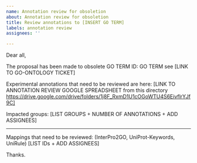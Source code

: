 ```yaml
---
name: Annotation review for obsoletion
about: Annotation review for obsoletion
title: Review annotations to [INSERT GO TERM]
labels: annotation review
assignees: ''

---
```


Dear all, 

The proposal has been made to obsolete GO TERM ID: GO TERM
see [LINK TO GO-ONTOLOGY TICKET]

Experimental annotations that need to be reviewed are here: 
[LINK TO ANNOTATION REVIEW GOOGLE SPREADSHEET from this directory https://drive.google.com/drive/folders/1j8F_RxmD1U1cOGoWTU4S6EivflrYJf9C]

Impacted groups: 
[LIST GROUPS + NUMBER OF ANNOTATIONS + ADD ASSIGNEES] 

----

Mappings that need to be reviewed: (InterPro2GO, UniProt-Keywords, UniRule) 
[LIST IDs + ADD ASSIGNEES] 



Thanks.
